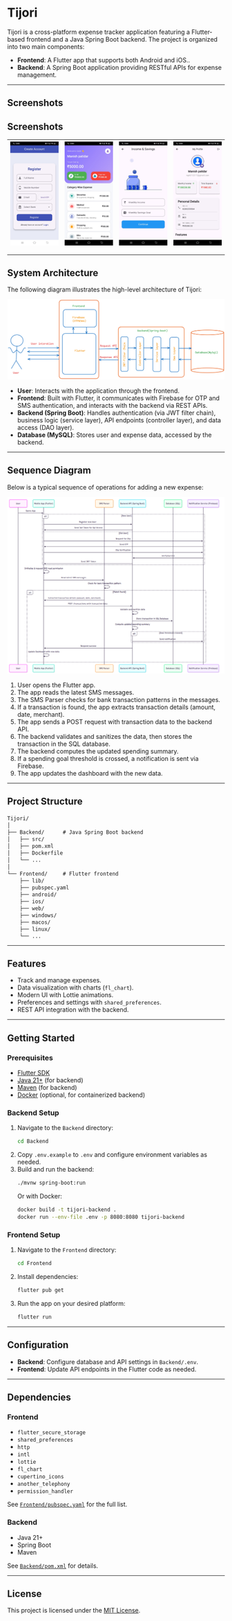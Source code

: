 # Tijori

Tijori is a cross-platform expense tracker application featuring a Flutter-based frontend and a Java Spring Boot backend. The project is organized into two main components:

- **Frontend**: A Flutter app that supports both Android and iOS..
- **Backend**: A Spring Boot application providing RESTful APIs for expense management.

---


## Screenshots

## Screenshots

| ![Register](Resources/Register.jpg) | ![Dashboard](Resources/Dashboard.jpg) | ![Income](Resources/Income.jpg) | ![Profile](Resources/Profile.jpg) |
|---|---|---|---|

---

## System Architecture

The following diagram illustrates the high-level architecture of Tijori:

![System Architecture](Resources/ArchitectureDiagram.png)

- **User**: Interacts with the application through the frontend.
- **Frontend**: Built with Flutter, it communicates with Firebase for OTP and SMS authentication, and interacts with the backend via REST APIs.
- **Backend (Spring Boot)**: Handles authentication (via JWT filter chain), business logic (service layer), API endpoints (controller layer), and data access (DAO layer).
- **Database (MySQL)**: Stores user and expense data, accessed by the backend.
---

## Sequence Diagram

Below is a typical sequence of operations for adding a new expense:

![Sequence Diagram](Resources/SequenceDiagram.png)

1. User opens the Flutter app.
2. The app reads the latest SMS messages.
3. The SMS Parser checks for bank transaction patterns in the messages.
4. If a transaction is found, the app extracts transaction details (amount, date, merchant).
5. The app sends a POST request with transaction data to the backend API.
6. The backend validates and sanitizes the data, then stores the transaction in the SQL database.
7. The backend computes the updated spending summary.
8. If a spending goal threshold is crossed, a notification is sent via Firebase.
9. The app updates the dashboard with the new data.

---

## Project Structure

```
Tijori/
│
├── Backend/      # Java Spring Boot backend
│   ├── src/
│   ├── pom.xml
│   ├── Dockerfile
│   └── ...
│
└── Frontend/     # Flutter frontend
    ├── lib/
    ├── pubspec.yaml
    ├── android/
    ├── ios/
    ├── web/
    ├── windows/
    ├── macos/
    ├── linux/
    └── ...
```

---

## Features

- Track and manage expenses.
- Data visualization with charts (`fl_chart`).
- Modern UI with Lottie animations.
- Preferences and settings with `shared_preferences`.
- REST API integration with the backend.

---

## Getting Started

### Prerequisites

- [Flutter SDK](https://flutter.dev/docs/get-started/install)
- [Java 21+](https://www.oracle.com/java/technologies/downloads/#java21) (for backend)
- [Maven](https://maven.apache.org/) (for backend)
- [Docker](https://www.docker.com/) (optional, for containerized backend)

### Backend Setup

1. Navigate to the `Backend` directory:
    ```sh
    cd Backend
    ```
2. Copy `.env.example` to `.env` and configure environment variables as needed.
3. Build and run the backend:
    ```sh
    ./mvnw spring-boot:run
    ```
   Or with Docker:
    ```sh
    docker build -t tijori-backend .
    docker run --env-file .env -p 8080:8080 tijori-backend
    ```

### Frontend Setup

1. Navigate to the `Frontend` directory:
    ```sh
    cd Frontend
    ```
2. Install dependencies:
    ```sh
    flutter pub get
    ```
3. Run the app on your desired platform:
    ```sh
    flutter run
    ```

---

## Configuration

- **Backend**: Configure database and API settings in `Backend/.env`.
- **Frontend**: Update API endpoints in the Flutter code as needed.

---

## Dependencies

### Frontend

- `flutter_secure_storage`
- `shared_preferences`
- `http`
- `intl`
- `lottie`
- `fl_chart`
- `cupertino_icons`
- `another_telephony`
- `permission_handler`

See [`Frontend/pubspec.yaml`](Frontend/pubspec.yaml) for the full list.

### Backend

- Java 21+
- Spring Boot
- Maven

See [`Backend/pom.xml`](Backend/pom.xml) for details.

---

## License

This project is licensed under the [MIT License](LICENSE).
